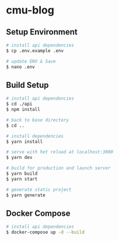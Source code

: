 # cmu-blog

## Setup Environment

```bash
# install api dependencies
$ cp .env.example .env

# update ENV & Save
$ nano .env
```

## Build Setup

```bash
# install api dependencies
$ cd ./api
$ npm install

# back to base directory
$ cd ..

# install dependencies
$ yarn install

# serve with hot reload at localhost:3000
$ yarn dev

# build for production and launch server
$ yarn build
$ yarn start

# generate static project
$ yarn generate
```

## Docker Compose

```bash
# install api dependencies
$ docker-compose up -d --build
```
